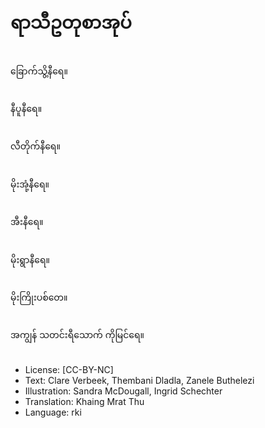 # ရာသီဥတုစာအုပ်

##
ခြောက်သွိ့နီရေ။

##
နီပူနီရေ။

##
လီတိုက်နီရေ။

##
မိုးအုံ့နီရေ။

##
အီးနီရေ။

##
မိုးရွာနီရေ။

##
မိုးကြိုးပစ်တေ။

##
အကျွန် သတင်းရီသောက် ကိုမြင်ရေ။

##
* License: [CC-BY-NC]
* Text: Clare Verbeek, Thembani Dladla, Zanele Buthelezi
* Illustration: Sandra McDougall, Ingrid Schechter
* Translation: Khaing Mrat Thu
* Language: rki
